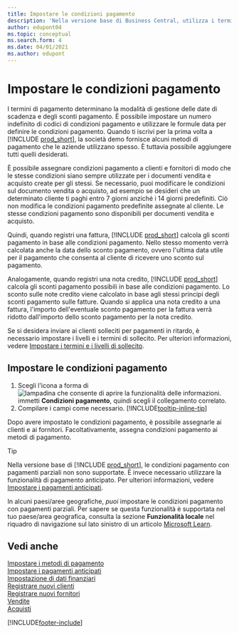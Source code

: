 ```yaml
---
title: Impostare le condizioni pagamento
description: 'Nella versione base di Business Central, utilizza i termini di pagamento per gestire le date di scadenza e gli sconti pagamento.'
author: edupont04
ms.topic: conceptual
ms.search.form: 4
ms.date: 04/01/2021
ms.author: edupont
---
```

# <a name="set-up-payment-terms"></a>Impostare le condizioni pagamento

I termini di pagamento determinano la modalità di gestione delle date di scadenza e degli sconti pagamento. È possibile impostare un numero indefinito di codici di condizioni pagamento e utilizzare le formule data per definire le condizioni pagamento. Quando ti iscrivi per la prima volta a [!INCLUDE [prod_short](includes/prod_short.md)], la società demo fornisce alcuni metodi di pagamento che le aziende utilizzano spesso. È tuttavia possibile aggiungere tutti quelli desiderati.  

È possibile assegnare condizioni pagamento a clienti e fornitori di modo che le stesse condizioni siano sempre utilizzate per i documenti vendita e acquisto create per gli stessi. Se necessario, puoi modificare le condizioni sul documento vendita o acquisto, ad esempio se desideri che un determinato cliente ti paghi entro 7 giorni anziché i 14 giorni predefiniti. Ciò non modifica le condizioni pagamento predefinite assegnate al cliente. Le stesse condizioni pagamento sono disponibili per documenti vendita e acquisto.

Quindi, quando registri una fattura, [!INCLUDE [prod_short](includes/prod_short.md)] calcola gli sconti pagamento in base alle condizioni pagamento. Nello stesso momento verrà calcolata anche la data dello sconto pagamento, ovvero l'ultima data utile per il pagamento che consenta al cliente di ricevere uno sconto sul pagamento.  

Analogamente, quando registri una nota credito, [!INCLUDE [prod_short](includes/prod_short.md)] calcola gli sconti pagamento possibili in base alle condizioni pagamento. Lo sconto sulle note credito viene calcolato in base agli stessi principi degli sconti pagamento sulle fatture. Quando si applica una nota credito a una fattura, l'importo dell'eventuale sconto pagamento per la fattura verrà ridotto dall'importo dello sconto pagamento per la nota credito.  

Se si desidera inviare ai clienti solleciti per pagamenti in ritardo, è necessario impostare i livelli e i termini di sollecito. Per ulteriori informazioni, vedere [Impostare i termini e i livelli di sollecito](finance-setup-reminders.md).  

## <a name="to-set-up-payment-terms"></a>Impostare le condizioni pagamento

1. Scegli l'icona a forma di ![lampadina che consente di aprire la funzionalità delle informazioni.](media/ui-search/search_small.png "Informazioni sull'operazione che si desidera eseguire") immetti **Condizioni pagamento**, quindi scegli il collegamento correlato.  
2. Compilare i campi come necessario. [!INCLUDE[tooltip-inline-tip](includes/tooltip-inline-tip_md.md)]  

Dopo avere impostato le condizioni pagamento, è possibile assegnarle ai clienti e ai fornitori. Facoltativamente, assegna condizioni pagamento ai metodi di pagamento.  

> [!TIP]
> Nella versione base di [!INCLUDE [prod_short](includes/prod_short.md)], le condizioni pagamento con pagamenti parziali non sono supportate. È invece necessario utilizzare la funzionalità di pagamento anticipato. Per ulteriori informazioni, vedere [Impostare i pagamenti anticipati](finance-set-up-prepayments.md).
>
> In alcuni paesi/aree geografiche, *puoi* impostare le condizioni pagamento con pagamenti parziali. Per sapere se questa funzionalità è supportata nel tuo paese/area geografica, consulta la sezione **Funzionalità locale** nel riquadro di navigazione sul lato sinistro di un articolo [Microsoft Learn](about-localization.md).

## <a name="see-also"></a>Vedi anche

[Impostare i metodi di pagamento](finance-payment-methods.md)  
[Impostare i pagamenti anticipati](finance-set-up-prepayments.md)  
[Impostazione di dati finanziari](finance-setup-finance.md)  
[Registrare nuovi clienti](sales-how-register-new-customers.md)  
[Registrare nuovi fornitori](purchasing-how-register-new-vendors.md)  
[Vendite](sales-manage-sales.md)  
[Acquisti](purchasing-manage-purchasing.md)  


[!INCLUDE[footer-include](includes/footer-banner.md)]
